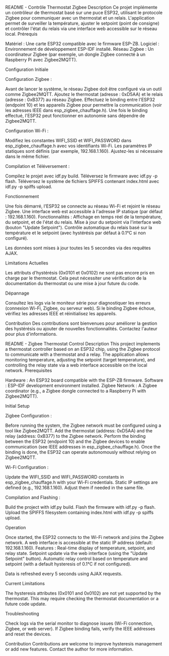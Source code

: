 README - Contrôle Thermostat Zigbee
Description
Ce projet implémente un contrôleur de thermostat basé sur une puce ESP32, utilisant le protocole Zigbee pour communiquer avec un thermostat et un relais. L'application permet de surveiller la température, ajuster le setpoint (point de consigne) et contrôler l'état du relais via une interface web accessible sur le réseau local.
Prérequis

Matériel : Une carte ESP32 compatible avec le firmware ESP-ZB.
Logiciel : Environnement de développement ESP-IDF installé.
Réseau Zigbee : Un coordinateur Zigbee (par exemple, un dongle Zigbee connecté à un Raspberry Pi avec Zigbee2MQTT).

Configuration Initiale

Configuration Zigbee :

Avant de lancer le système, le réseau Zigbee doit être configuré via un outil comme Zigbee2MQTT.
Ajoutez le thermostat (adresse : 0xD5AA) et le relais (adresse : 0xB377) au réseau Zigbee.
Effectuez le binding entre l'ESP32 (endpoint 10) et les appareils Zigbee pour permettre la communication (voir les adresses IEEE dans esp_zigbee_chauffage.h).
Une fois le binding effectué, l'ESP32 peut fonctionner en autonomie sans dépendre de Zigbee2MQTT.


Configuration Wi-Fi :

Modifiez les constantes WIFI_SSID et WIFI_PASSWORD dans esp_zigbee_chauffage.h avec vos identifiants Wi-Fi.
Les paramètres IP statiques sont définis (par exemple, 192.168.1.160). Ajustez-les si nécessaire dans le même fichier.


Compilation et Téléversement :

Compilez le projet avec idf.py build.
Téléversez le firmware avec idf.py -p <PORT> flash.
Téléversez le système de fichiers SPIFFS contenant index.html avec idf.py -p <PORT> spiffs upload.



Fonctionnement

Une fois démarré, l'ESP32 se connecte au réseau Wi-Fi et rejoint le réseau Zigbee.
Une interface web est accessible à l'adresse IP statique (par défaut : 192.168.1.160).
Fonctionnalités :
Affichage en temps réel de la température, du setpoint, et de l'état du relais.
Mise à jour du setpoint via l'interface web (bouton "Update Setpoint").
Contrôle automatique du relais basé sur la température et le setpoint (avec hystérésis par défaut à 0.1°C si non configuré).


Les données sont mises à jour toutes les 5 secondes via des requêtes AJAX.

Limitations Actuelles

Les attributs d'hystérésis (0x0101 et 0x0102) ne sont pas encore pris en charge par le thermostat. Cela peut nécessiter une vérification de la documentation du thermostat ou une mise à jour future du code.

Dépannage

Consultez les logs via le moniteur série pour diagnostiquer les erreurs (connexion Wi-Fi, Zigbee, ou serveur web).
Si le binding Zigbee échoue, vérifiez les adresses IEEE et réinitialisez les appareils.

Contribution
Des contributions sont bienvenues pour améliorer la gestion des hystérésis ou ajouter de nouvelles fonctionnalités. Contactez l'auteur pour plus d'informations.

README - Zigbee Thermostat Control
Description
This project implements a thermostat controller based on an ESP32 chip, using the Zigbee protocol to communicate with a thermostat and a relay. The application allows monitoring temperature, adjusting the setpoint (target temperature), and controlling the relay state via a web interface accessible on the local network.
Prerequisites

Hardware : An ESP32 board compatible with the ESP-ZB firmware.
Software : ESP-IDF development environment installed.
Zigbee Network : A Zigbee coordinator (e.g., a Zigbee dongle connected to a Raspberry Pi with Zigbee2MQTT).

Initial Setup

Zigbee Configuration :

Before running the system, the Zigbee network must be configured using a tool like Zigbee2MQTT.
Add the thermostat (address: 0xD5AA) and the relay (address: 0xB377) to the Zigbee network.
Perform the binding between the ESP32 (endpoint 10) and the Zigbee devices to enable communication (see IEEE addresses in esp_zigbee_chauffage.h).
Once the binding is done, the ESP32 can operate autonomously without relying on Zigbee2MQTT.


Wi-Fi Configuration :

Update the WIFI_SSID and WIFI_PASSWORD constants in esp_zigbee_chauffage.h with your Wi-Fi credentials.
Static IP settings are defined (e.g., 192.168.1.160). Adjust them if needed in the same file.


Compilation and Flashing :

Build the project with idf.py build.
Flash the firmware with idf.py -p <PORT> flash.
Upload the SPIFFS filesystem containing index.html with idf.py -p <PORT> spiffs upload.



Operation

Once started, the ESP32 connects to the Wi-Fi network and joins the Zigbee network.
A web interface is accessible at the static IP address (default: 192.168.1.160).
Features :
Real-time display of temperature, setpoint, and relay state.
Setpoint update via the web interface (using the "Update Setpoint" button).
Automatic relay control based on temperature and setpoint (with a default hysteresis of 0.1°C if not configured).


Data is refreshed every 5 seconds using AJAX requests.

Current Limitations

The hysteresis attributes (0x0101 and 0x0102) are not yet supported by the thermostat. This may require checking the thermostat documentation or a future code update.

Troubleshooting

Check logs via the serial monitor to diagnose issues (Wi-Fi connection, Zigbee, or web server).
If Zigbee binding fails, verify the IEEE addresses and reset the devices.

Contribution
Contributions are welcome to improve hysteresis management or add new features. Contact the author for more information.